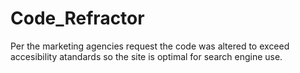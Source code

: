 # Code_Refractor

Per the marketing agencies request the code was altered to exceed accesibility atandards so the site is optimal for search engine use. 
